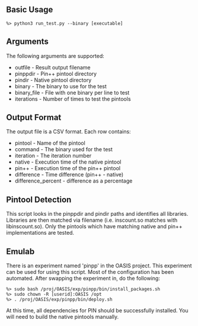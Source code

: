 Basic Usage
-----------

    %> python3 run_test.py --binary [executable]

Arguments
---------

The following arguments are supported:

* outfile - Result output filename
* pinppdir - Pin++ pintool directory
* pindir - Native pintool directory
* binary - The binary to use for the test
* binary\_file - File with one binary per line to test
* iterations - Number of times to test the pintools

Output Format
-------------

The output file is a CSV format.  Each row contains:

* pintool - Name of the pintool
* command - The binary used for the test
* iteration - The iteration number
* native - Execution time of the native pintool
* pin++ - Execution time of the pin++ pintool
* difference - Time difference (pin++ - native)
* difference\_percent - difference as a percentage

Pintool Detection
-----------------

This script looks in the pinppdir and pindir paths and identifies all libraries.  Libraries are then matched via filename (i.e. inscount.so matches with libinscount.so).  Only the pintools which have matching native and pin++ implementations are tested.

Emulab
------

There is an experiment named 'pinpp' in the OASIS project.  This experiment can be used for using this script.  Most of the configuration has been automated.  After swapping the experiment in, do the following:

    %> sudo bash /proj/OASIS/exp/pinpp/bin/install_packages.sh
    %> sudo chown -R [userid]:OASIS /opt
    %> . /proj/OASIS/exp/pinpp/bin/deploy.sh

At this time, all dependencies for PIN should be successfully installed.  You will need to build the native pintools manually.
